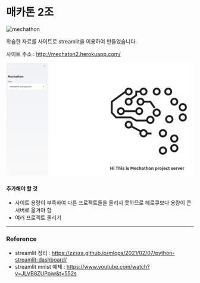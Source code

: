 # 매카톤 2조 
![mechathon](https://img.shields.io/badge/mechathon-streamlit-pink)

학습한 자료를 사이트로 streamlit을 이용하여 만들었습니다.

사이트 주소 : http://mechaton2.herokuapp.com/

![mechathon](./pictures/streamlit.png)

#### 추가해야 할 것

- 사이트 용량이 부족하여 다른 프로젝트들을 올리지 못하므로 헤로쿠보다 용량이 큰 서버로 옮겨야 함
- 여러 프로젝트 올리기

- - -
### Reference

- streamlit 정리 : https://zzsza.github.io/mlops/2021/02/07/python-streamlit-dashboard/
- streamlit mnist 예제 : https://www.youtube.com/watch?v=JLVB8ZUPojw&t=552s